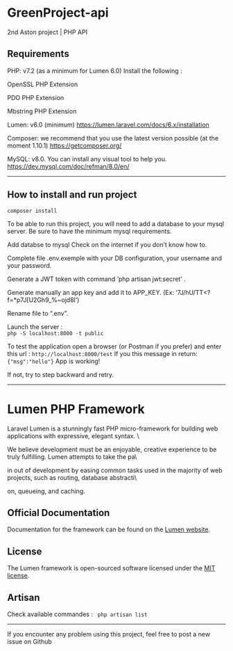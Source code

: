 # GreenProject-api 

2nd Aston project |  PHP API 

  

## Requirements 

PHP: v7.2 (as a minimum for Lumen 6.0)  Install the following : 

OpenSSL PHP Extension 

PDO PHP Extension 

Mbstring PHP Extension 

Lumen: v6.0 (minimum) 
https://lumen.laravel.com/docs/6.x/installation 

Composer: we recommend that you use the latest version possible (at the moment 1.10.1) 
https://getcomposer.org/ 

MySQL: v8.0. You can install any visual tool to help you. 
https://dev.mysql.com/doc/refman/8.0/en/ 
 

---------------------------------------------- 

## How to install and run project 
 
`composer install` 
 
To be able to run this project, you will need to add a database to your mysql server. 
Be sure to have the minimum mysql requirements. 
 
Add databse to mysql 
Check on the internet if you don’t know how to. 

Complete file .env.exemple with your DB configuration, your username and your password. 

Generate a JWT token with command ‘php artisan jwt:secret’ . 
 
Generate manually an app key and add it to APP_KEY. (Ex: ‘7J/hU/TT<?f=*p7J[U2Gh9_%~ojd8l’)  

Rename file to “.env”. 
 
Launch the server :  
`php -S localhost:8000 -t public` 
 
To test the application open a browser (or Postman if you prefer) and enter this url : 
` http://localhost:8000/test `
If you this message in return: 
` {"msg":"hello"} `
App is working!

If not, try to step backward and retry.

---------------------------------------------- 


# Lumen PHP Framework 

 Laravel Lumen is a stunningly fast PHP micro-framework for building web applications with expressive, elegant syntax. \ 

We believe development must be an enjoyable, creative experience to be truly fulfilling. Lumen attempts to take the pa\ 

in out of development by easing common tasks used in the majority of web projects, such as routing, database abstracti\ 

on, queueing, and caching. 

## Official Documentation  

Documentation for the framework can be found on the [Lumen website](https://lumen.laravel.com/docs).  

## License 

The Lumen framework is open-sourced software licensed under the [MIT license](https://opensource.org/licenses/MIT). 

 
## Artisan 
 
Check available commandes : 
` php artisan list` 


---------------------------------------------- 

If you encounter any problem using this project, feel free to post a new issue on Github